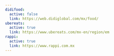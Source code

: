 ```yaml
---
didifood:
  active: false
  link: https://web.didiglobal.com/mx/food/
ubereats:
  active: true
  link: https://www.ubereats.com/mx-en/region/em
rappi:
  active: true
  link: https://www.rappi.com.mx
---
```

